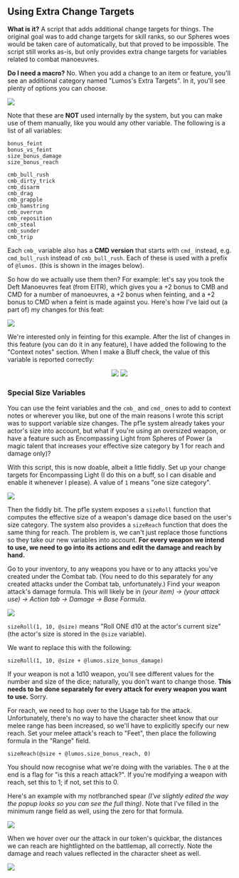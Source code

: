 ## Using Extra Change Targets
**What is it?** A script that adds additional change targets for things. The original goal was to add change targets for skill ranks, so our Spheres woes would be taken care of automatically, but that proved to be impossible. The script still works as-is, but only provides extra change targets for variables related to combat manoeuvres.

**Do I need a macro?** No. When you add a change to an item or feature, you'll see an additional category named "Lumos's Extra Targets". In it, you'll see plenty of options you can choose.

![](img/ect_0.jpg)


Note that these are **NOT** used internally by the system, but you can make use of them manually, like you would any other variable. The following is a list of all variables: 

```
bonus_feint
bonus_vs_feint
size_bonus_damage
size_bonus_reach

cmb_bull_rush
cmb_dirty_trick
cmb_disarm
cmb_drag
cmb_grapple
cmb_hamstring
cmb_overrun
cmb_reposition
cmb_steal
cmb_sunder
cmb_trip
```

Each `cmb_` variable also has a **CMD version** that starts with `cmd_` instead, e.g. `cmd_bull_rush` instead of `cmb_bull_rush`. Each of these is used with a prefix of `@lumos.` (this is shown in the images below).

So how do we actually use them then? For example: let's say you took the Deft Manoeuvres feat (from EITR), which gives you a +2 bonus to CMB and CMD for a number of manoeuvres, a +2 bonus when feinting, and a +2 bonus to CMD when a feint is made against you. Here's how I've laid out (a part of) my changes for this feat:

![](img/ect_1.png)


We're interested only in feinting for this example. After the list of changes in this feature (you can do it in any feature), I have added the following to the "Context notes" section. When I make a Bluff check, the value of this variable is reported correctly:

<p align="middle">
  <img src="img/ect_2.png" />
  <img src="img/ect_3.png" />
</p>

### Special Size Variables
You can use the feint variables and the `cmb_` and `cmd_` ones to add to context notes or wherever you like, but one of the main reasons I wrote this script was to support variable size changes. The pf1e system already takes your actor's size into account, but what if you're using an oversized weapon, or have a feature such as Encompassing Light from Spheres of Power (a magic talent that increases your effective size category by 1 for reach and damage only)?

With this script, this is now doable, albeit a little fiddly. Set up your change targets for Encompassing Light (I do this on a buff, so I can disable and enable it whenever I please). A value of `1` means "one size category".

![](img/ect_4.jpg)

Then the fiddly bit. The pf1e system exposes a `sizeRoll` function that computes the effective size of a weapon's damage dice based on the user's size category. The system also provides a `sizeReach` function that does the same thing for reach. The problem is, we can't just replace those functions so they take our new variables into account. **For every weapon we intend to use, we need to go into its actions and edit the damage and reach by hand.**

Go to your inventory, to any weapons you have or to any attacks you've created under the Combat tab. (You need to do this separately for any created attacks under the Combat tab, unfortunately.) Find your weapon attack's damage formula. This will likely be in _(your item) -> (your attack use) -> Action tab -> Damage -> Base Formula_.

![](img/ect_5.jpg)

`sizeRoll(1, 10, @size)` means "Roll ONE d10 at the actor's current size" (the actor's size is stored in the `@size` variable).

We want to replace this with the following:

```
sizeRoll(1, 10, @size + @lumos.size_bonus_damage)
```

If your weapon is not a 1d10 weapon, you'll see different values for the number and size of the dice; naturally, you don't want to change those. **This needs to be done separately for every attack for every weapon you want to use.** Sorry.


For reach, we need to hop over to the Usage tab for the attack. Unfortunately, there's no way to have the character sheet know that our melee range has been increased, so we'll have to explicitly specify our new reach. Set your melee attack's reach to "Feet", then place the following formula in the "Range" field.

```
sizeReach(@size + @lumos.size_bonus_reach, 0)
```

You should now recognise what we're doing with the variables. The `0` at the end is a flag for "is this a reach attack?". If you're modifying a weapon with reach, set this to 1; if not, set this to 0.

Here's an example with my not!branched spear _(I've slightly edited the way the popup looks so you can see the full thing)_. Note that I've filled in the minimum range field as well, using the zero for that formula.

![](img/ect_6.jpg)

When we hover over our the attack in our token's quickbar, the distances we can reach are hightlighted on the battlemap, all correctly. Note the damage and reach values reflected in the character sheet as well.

![](img/ect_7.jpg)